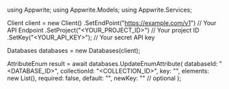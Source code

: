 using Appwrite;
using Appwrite.Models;
using Appwrite.Services;

Client client = new Client()
    .SetEndPoint("https://example.com/v1") // Your API Endpoint
    .SetProject("<YOUR_PROJECT_ID>") // Your project ID
    .SetKey("<YOUR_API_KEY>"); // Your secret API key

Databases databases = new Databases(client);

AttributeEnum result = await databases.UpdateEnumAttribute(
    databaseId: "<DATABASE_ID>",
    collectionId: "<COLLECTION_ID>",
    key: "",
    elements: new List<string>(),
    required: false,
    default: "<DEFAULT>",
    newKey: "" // optional
);